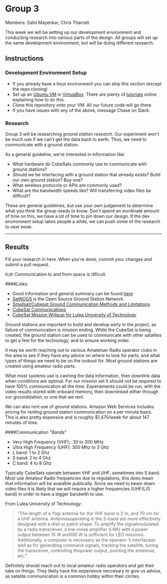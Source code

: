 # Group 3

Members: Sahil Mayenkar, Chris Tharratt

This week we will be setting up our development environment and conducting research into various parts of the design. All groups will set up the same development environment, but will be doing different research. 

## Instructions
### Development Environment Setup
 - If you already have a linux environment you can skip this section (except the repo cloning)
 - Set up an [Ubuntu VM](https://ubuntu.com/) in [VirtualBox](https://www.virtualbox.org/wiki/Downloads). There are plenty of [tutorials](https://www.nakivo.com/blog/install-ubuntu-on-virtualbox-virtual-machine/) online explaining how to do this.
 - Clone this repository onto your VM. All our future code will go there. 
 - If you have issues with any of the above, message Chase on Slack. 

### Research
Group 3 will be researching *ground station research*. Our experiment won't be much use if we can't get the data back to earth. Thus, we need to communicate with a ground station. 

As a general guideline, we're interested in information like:
 - What hardware do CubeSats commonly use to communicate with ground stations?
 - Should we be interfacing with a ground station that already exists? Build our own ground station? Buy one? 
 - What wireless protocols or APIs are commonly used?
 - What are the bandwidth speeds like? Will transferring video files be difficult?

These are general guidelines, but use your own judgement to determine what you think the group needs to know. Don't spend an inordinate amount of time on this, we have a lot of time to pin down our design. If the dev environment setup takes people a while, we can push some of the research to next week. 

 ---
 
 ## Results
 
 Fill your research in here. When you're done, commit your changes and submit a pull request. 

  tl;dr Communication to and from space is dificult.
  
  ####Links:
   * Good information and general summary can be found [here](https://www.reddit.com/r/cubesat/comments/bo647j/how_to_set_up_a_uhfvhf_ground_station/)
   * [SatNOGS](https://satnogs.org/) is the Open Source Ground Station Network. 
   * [Smallsat/Cubesat Ground Communication Methods and Limitations](https://www.spacesymposium.org/wp-content/uploads/2017/10/J.Startup_31st_Space_Symposium_Tech_Track_paper.pdf)
   * [CubeSat Communications](https://arxiv.org/pdf/1908.09501.pdf)
   * [CubeSat Mission Writeup for Lulea University of Technology](https://www.google.com/url?sa=t&rct=j&q=&esrc=s&source=web&cd=&ved=2ahUKEwjHjabn7bnsAhVspnIEHbX2AKwQFjAOegQICxAC&url=https%3A%2F%2Fwww.mdpi.com%2F2076-3417%2F9%2F15%2F3110%2Fpdf&usg=AOvVaw0CTNfUhL4BMiwh_PdwXxQf)

  Ground stations are important to build and develop early in the project, as failure of communication is mission ending.
  While the CubeSat is being created, the ground station can be used to communicate with other satalites to get a feel
  for the technology, and to ensure working order. 

  It may be worth reaching out to various Amatetuer Radio operator clubs in the area to see if they have any advice on
  where to look for parts, and what types of things we need to be on the lookout for. Most ground stations are created
  using amateur radio parts. 

  What most systems use is cashing the data information, then downlink data when conditions are optimal.
  For our mission set it should not be required to have 100% communication all the time. Experiements
  could be run, with the video results stored with onboard memory, then downlinked either through our
  groundstation, or one that we rent. 
   
  We can also rent use of ground stations. Amazon Web Services includes pricing for renting ground station communication
  on a per minute basis. This is also pretty expensive and is roughly $1,470/week for about 147 minutes of time. 

  ####Communication "Bands"
  * Very High Frequency (VHF);: 30 to 300 MHz
  * Ultra High Frequency (UHF): 300 Mhz to 3 Ghz
  * L band: 1 to 2 Ghz
  * S band: 2 to 4 Ghz
  * C band: 4 to 8 Ghz

  Typically CubeSats operate between VHF and UHF, sometimes into S band. Most use Amateur Radio frequencies due to
  regulations, this does mean that information will be avaialble publically. Since we need to beam down video files
  it is likely that we will require a higher frequencies (UHF/L/S band) in order to have a bigger bandwith to use.   

  From Lulea University of Technology:
  >"The length of a Yagi antenna for the VHF band is 2 m, and 70 cm for a UHF antenna. Antennasoperating in the S-band are more effectively designed with a dish or patch shape. To amplify the signalmodulated by a radio transceiver, a low-noise amplifier (LNA) with a power output between 10 W and100 W is sufficient for LEO missions. Additionally, a computer is necessary as the operator ’s interfaceas well as for generating command signals, tracking the satellite, tuning the transceiver, controlling thepower output, pointing the antennas, etc."
    

  Definitely should reach out to local amateur radio operators and get their take on things. They likely have the
  experience neccesary to give us advice, as satalite communication is a common hobby within their circles. 
